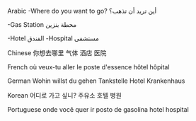 Arabic
-Where do you want to go? أين تريد أن تذهب؟

-Gas Station محطة بنزين

-Hotel الفندق
-Hospital مستشفى

Chinese
你想去哪里
气体
酒店
医院

French
où veux-tu aller
le poste d'essence
hôtel
hôpital

German
Wohin willst du gehen
Tankstelle
Hotel
Krankenhaus

Korean
어디로 가고 싶니?
주유소
호텔
병원

Portuguese
onde você quer ir
posto de gasolina
hotel
hospital

